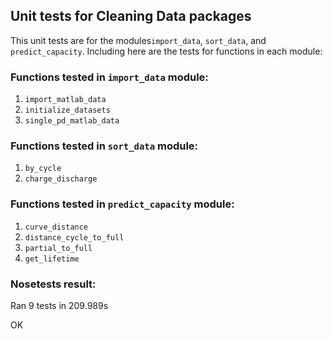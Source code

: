 ## Unit tests for Cleaning Data packages

This unit tests are for the modules``import_data``, ``sort_data``, and ``predict_capacity``. 
Including here are the tests for functions in each module:

### Functions tested in ``import_data`` module:

1. ``import_matlab_data`` 
2. ``initialize_datasets`` 
3. ``single_pd_matlab_data``

### Functions tested in ``sort_data`` module:

1. ``by_cycle`` 
2. ``charge_discharge``

### Functions tested in ``predict_capacity`` module:

1. ``curve_distance``
2. ``distance_cycle_to_full``
3. ``partial_to_full``
4. ``get_lifetime``

### Nosetests result:

Ran 9 tests in 209.989s

OK